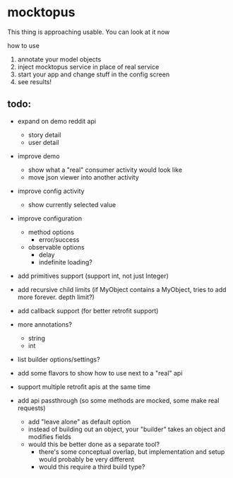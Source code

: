 mocktopus
=========

This thing is approaching usable. You can look at it now

how to use

1. annotate your model objects
2. inject mocktopus service in place of real service
3. start your app and change stuff in the config screen
4. see results!


todo:
-----

* expand on demo reddit api
    * story detail
    * user detail
* improve demo 
    * show what a "real" consumer activity would look like
    * move json viewer into another activity
* improve config activity
    * show currently selected value
* improve configuration
    * method options
        * error/success 
    * observable options
        * delay
        * indefinite loading?

* add primitives support (support int, not just Integer)
* add recursive child limits (if MyObject contains a MyObject, tries to add more forever. depth limit?)
* add callback support (for better retrofit support)
* more annotations?
    * string
    * int
* list builder options/settings?
* add some flavors to show how to use next to a "real" api
* support multiple retrofit apis at the same time

        
* add api passthrough (so some methods are mocked, some make real requests)
    * add "leave alone" as default option
    * instead of building out an object, your "builder" takes an object and modifies fields
    * would this be better done as a separate tool?
        * there's some conceptual overlap, but implementation and setup would probably be very different
        * would this require a third build type?

